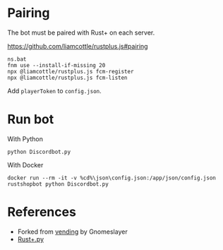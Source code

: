 # Pairing

The bot must be paired with Rust+ on each server.

https://github.com/liamcottle/rustplus.js#pairing

```
ns.bat
fnm use --install-if-missing 20
npx @liamcottle/rustplus.js fcm-register
npx @liamcottle/rustplus.js fcm-listen
```

Add `playerToken` to `config.json`.

# Run bot

With Python

```
python Discordbot.py
```

With Docker

```
docker run --rm -it -v %cd%\json\config.json:/app/json/config.json rustshopbot python Discordbot.py
```

 # References

 * Forked from [vending](https://github.com/Gnomeslayer/vending) by Gnomeslayer
 * [Rust+.py](https://github.com/olijeffers0n/rustplus)
